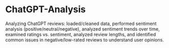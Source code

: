 # ChatGPT-Analysis
Analyzing ChatGPT reviews: loaded/cleaned data, performed sentiment analysis (positive/neutral/negative), analyzed sentiment trends over time, examined ratings vs. sentiment, analyzed review lengths, and identified common issues in negative/low-rated reviews to understand user opinions.
